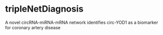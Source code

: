 # tripleNetDiagnosis
A novel circRNA-miRNA-mRNA network identifies circ-YOD1 as a biomarker for coronary artery disease
